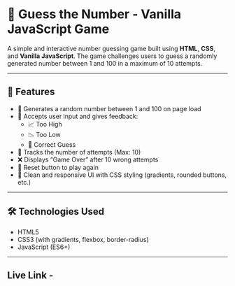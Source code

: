 
# 🎯 Guess the Number - Vanilla JavaScript Game

A simple and interactive number guessing game built using **HTML**, **CSS**, and **Vanilla JavaScript**.
The game challenges users to guess a randomly generated number between 1 and 100 in a maximum of 10 attempts.

---

## 🚀 Features

- 🔢 Generates a random number between 1 and 100 on page load  
- 🧠 Accepts user input and gives feedback:  
  - 📈 Too High  
  - 📉 Too Low  
  - 🎉 Correct Guess  
- 🔁 Tracks the number of attempts (Max: 10)  
- ❌ Displays “Game Over” after 10 wrong attempts  
- 🔄 Reset button to play again  
- 💅 Clean and responsive UI with CSS styling (gradients, rounded buttons, etc.)

---

## 🛠 Technologies Used

- HTML5
- CSS3 (with gradients, flexbox, border-radius)
- JavaScript (ES6+)

---

## Live Link - 


